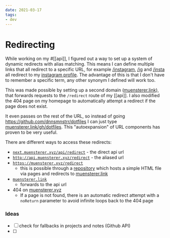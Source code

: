 ```yaml
---
date: 2021-03-17
tags:
- dev
---
```


# Redirecting

While working on my #[[api]], I figured out a way to set up a system of dynamic redirects with alias matching.
This means I can define multiple links that all redirect to a specific URL, for example [/instagram](http://muensterer.link/instagram), [/ig](http://muensterer.link/ig) and [/insta](http://muensterer.link/insta) all redirect to my [instagram profile](https://www.instagram.com/dnnsmnstrr/). The advantage of this is that I don't have to remember a specific term, any other synonym I defined will work too.

This was made possible by setting up a second domain ([muensterer.link](http://muensterer.link)), that forwards requests to the `/redirect` route of my [[api]]. I also modified the 404 page on my homepage to automatically attempt a redirect if the page does not exist.

It even passes on the rest of the URL, so instead of going https://github.com/dnnsmnstrr/dotfiles I can just type [muensterer.link/gh/dotfiles](http://muensterer.link/gh/dotfiles). This "autoexpansion" of URL components has proven to be very useful.

There are different ways to access these redirects:

- [`next.muensterer.xyz/api/redirect`](https://next.muensterer.xyz/api/redirect) - the direct api url
- [`http://api.muensterer.xyz/redirect`](http://api.muensterer.xyz/redirect) - the aliased url
- [`https://muensterer.xyz/redirect`](https://muensterer.xyz/redirect)
   - this is possible through a [repository](https://github.com/dnnsmnstrr/redirect) which hosts a simple HTML file via pages and redirects to [muensterer.link](http://muensterer.link)
- [`muensterer.link`](http://muensterer.link)
  - forwards to the api url
- 404 on [muensterer.xyz](https://muensterer.xyz)
  - If a page is not found, there is an automatic redirect attempt with a `noReturn` parameter to avoid infinite loops back to the 404 page

### Ideas
- [ ] check for fallbacks in projects and notes (Github API)
- [ ]